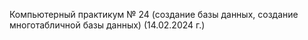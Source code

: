 Компьютерный практикум № 24 (создание базы данных, создание многотабличной базы данных) (14.02.2024 г.)
